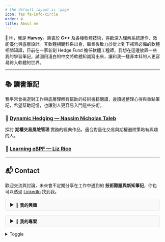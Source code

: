 ```yaml
---
# the default layout is 'page'
icon: fas fa-info-circle
order: 4
title: About me
---
```




👋 Hi，我是 **Harvey**。熱衷於 **C++** 及各種軟體技術，喜歡深入理解系統運作、效能優化與底層設計。非軟體相關科系出身，畢業後致力於從上到下補齊必備的軟體相關知識，目前在一家新創 Hedge Fund 擔任軟體工程師，我想在這邊放置一些我的學習筆記，試圖用淺白的中文將軟體知識寫出來，讓和我一樣非本科的人更容易跨入軟體的世界。

---

## 📚 讀書筆記

我平常會挑選對工作與底層理解有幫助的技術書籍閱讀，邊讀邊整理心得與重點筆記，希望幫助記憶，也讓別人更容易入門這些技術。 

### 🔹 [Dynamic Hedging — Nassim Nicholas Taleb](/posts/note-dynamic-hedging)
探討 **期權交易風險管理** 實務的經典作品，適合對量化交易與期權避險策略有興趣的人。  

### 🔹 [Learning eBPF — Liz Rice](/posts/note-learning-ebpf)

---

## 📬 Contact

歡迎交流與討論，未來會不定期分享在工作中遇到的 **技術難題與新知筆記**，你也可以透過 [LinkedIn](https://www.linkedin.com/in/harveywu-k/) 找到我。


<style>
.toggle {
  border: 1px solid var(--toggle-border);
  border-radius: 6px;
  margin: 1em 0;
  background: var(--toggle-bg);
  overflow: hidden;
  transition: background 0.2s ease, border-color 0.2s ease, box-shadow 0.2s ease;
}

.toggle.open {
  background: var(--toggle-bg-open);
  border-color: var(--toggle-border-open);
  box-shadow: var(--toggle-shadow);
}

.toggle-header {
  cursor: pointer;
  padding: 0.6em 1em;
  font-weight: bold;
  display: flex;
  align-items: center;
  position: relative;
}

.toggle-header::before {
  content: "▶";
  display: inline-block;
  margin-right: 0.5em;
  transition: transform 0.2s ease;
}

.toggle.open .toggle-header::before {
  transform: rotate(90deg);
}

.toggle-content {
  max-height: 0;
  overflow: hidden;
  padding: 0 1em;
  transition: max-height 0.3s ease, padding 0.3s ease;
}

.toggle.open .toggle-content {
  max-height: 500px;
  padding: 0.6em 1em;
}

/* Light 模式顏色變數 */
:root {
  --toggle-bg: #f9f9f9;
  --toggle-bg-open: #ffffff;
  --toggle-border: #ddd;
  --toggle-border-open: #aaa;
  --toggle-shadow: 0 2px 6px rgba(0, 0, 0, 0.05);
}

/* Dark 模式顏色變數 */
html.dark {
  --toggle-bg: #2b2b2b;
  --toggle-bg-open: #1f1f1f;
  --toggle-border: #444;
  --toggle-border-open: #666;
  --toggle-shadow: 0 2px 6px rgba(0, 0, 0, 0.4);
}

</style>

<script>
document.addEventListener("DOMContentLoaded", function () {
  document.querySelectorAll(".toggle").forEach(function (toggle) {
    const header = toggle.querySelector(".toggle-header");
    header.addEventListener("click", function () {
      toggle.classList.toggle("open");
    });
  });
});
</script>

<div class="toggle">
  <div class="toggle-header">📌 我的興趣</div>
  <div class="toggle-content">
    <p>我喜歡：</p>
    <ul>
      <li>程式設計</li>
      <li>Linux Kernel</li>
      <li>金融交易系統</li>
    </ul>
  </div>
</div>


<div class="toggle">
  <div class="toggle-header">📂 我的專案</div>
  <div class="toggle-content">
    - Market Data Processing  
    - 高頻交易系統  
    - eBPF 系統監控工具  
  </div>
</div>

<details>
    <summary>Toggle</summary>
- Text in toggle
- Text in toggle 2
- Text in toggle 3
</details>